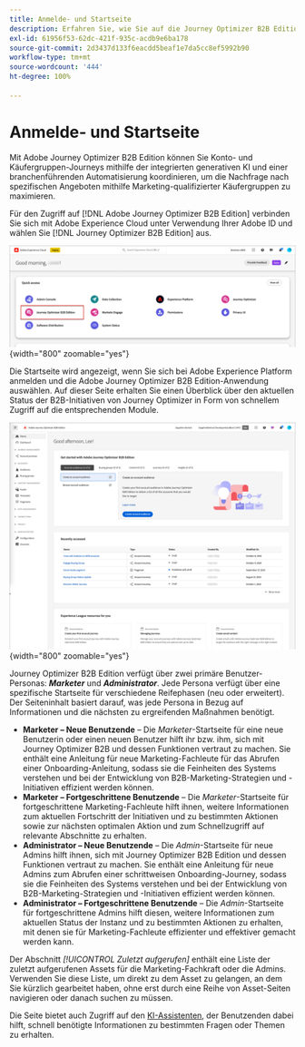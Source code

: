 ```yaml
---
title: Anmelde- und Startseite
description: Erfahren Sie, wie Sie auf die Journey Optimizer B2B Edition-Anwendung zugreifen und die Informationen auf der Startseite verwenden können.
exl-id: 61956f53-62dc-421f-935c-acdb9e6ba178
source-git-commit: 2d3437d133f6eacdd5beaf1e7da5cc8ef5992b90
workflow-type: tm+mt
source-wordcount: '444'
ht-degree: 100%

---
```


# Anmelde- und Startseite

Mit Adobe Journey Optimizer B2B Edition können Sie Konto- und Käufergruppen-Journeys mithilfe der integrierten generativen KI und einer branchenführenden Automatisierung koordinieren, um die Nachfrage nach spezifischen Angeboten mithilfe Marketing-qualifizierter Käufergruppen zu maximieren.

<!-- Requirements?
-->
Für den Zugriff auf [!DNL Adobe Journey Optimizer B2B Edition] verbinden Sie sich mit Adobe Experience Cloud unter Verwendung Ihrer Adobe ID und wählen Sie [!DNL Journey Optimizer B2B Edition] aus.

![Adobe Experience Platform-Anwendungen](./assets/experience-cloud-apps.png){width="800" zoomable="yes"}

Die Startseite wird angezeigt, wenn Sie sich bei Adobe Experience Platform anmelden und die Adobe Journey Optimizer B2B Edition-Anwendung auswählen. Auf dieser Seite erhalten Sie einen Überblick über den aktuellen Status der B2B-Initiativen von Journey Optimizer in Form von<!-- refined insights and--> schnellem Zugriff auf die entsprechenden Module. <!-- It also provides information about the ideal next action to take and where to find the comprehensive set of tutorials and documentation. -->

![Startseite von Journey Optimizer B2B Edition](./assets/home-page.png){width="800" zoomable="yes"}

Journey Optimizer B2B Edition verfügt über zwei primäre Benutzer-Personas: _**Marketer**_ und _**Administrator**_. Jede Persona verfügt über eine spezifische Startseite für verschiedene Reifephasen (neu oder erweitert). Der Seiteninhalt basiert darauf, was jede Persona in Bezug auf Informationen und die nächsten zu ergreifenden Maßnahmen benötigt.

* **Marketer – Neue Benutzende** – Die _Marketer_-Startseite für eine neue Benutzerin oder einen neuen Benutzer hilft ihr bzw. ihm, sich mit Journey Optimizer B2B und dessen Funktionen vertraut zu machen. Sie enthält eine Anleitung für neue Marketing-Fachleute für das Abrufen einer Onboarding-Anleitung, sodass sie die Feinheiten des Systems verstehen und bei der Entwicklung von B2B-Marketing-Strategien und -Initiativen effizient werden können.
* **Marketer – Fortgeschrittene Benutzende** – Die _Marketer_-Startseite für fortgeschrittene Marketing-Fachleute hilft ihnen, weitere Informationen zum aktuellen Fortschritt der Initiativen und zu bestimmten Aktionen sowie zur nächsten optimalen Aktion und zum Schnellzugriff auf relevante Abschnitte zu erhalten.
* **Administrator – Neue Benutzende** – Die _Admin_-Startseite für neue Admins hilft ihnen, sich mit Journey Optimizer B2B Edition und dessen Funktionen vertraut zu machen. Sie enthält eine Anleitung für neue Admins zum Abrufen einer schrittweisen Onboarding-Journey, sodass sie die Feinheiten des Systems verstehen und bei der Entwicklung von B2B-Marketing-Strategien und -Initiativen effizient werden können.
* **Administrator – Fortgeschrittene Benutzende** – Die _Admin_-Startseite für fortgeschrittene Admins hilft diesen, weitere Informationen zum aktuellen Status der Instanz und zu bestimmten Aktionen zu erhalten, mit denen sie für Marketing-Fachleute effizienter und effektiver gemacht werden kann.

Der Abschnitt _[!UICONTROL Zuletzt aufgerufen]_ enthält eine Liste der zuletzt aufgerufenen Assets für die Marketing-Fachkraft oder die Admins. Verwenden Sie diese Liste, um direkt zu dem Asset zu gelangen, an dem Sie kürzlich gearbeitet haben, ohne erst durch eine Reihe von Asset-Seiten navigieren oder danach suchen zu müssen.

Die Seite bietet auch Zugriff auf den [KI-Assistenten](./ai-assistant/ai-assistant-overview.md), der Benutzenden dabei hilft, schnell benötigte Informationen zu bestimmten Fragen oder Themen zu erhalten.<!-- and to obtain specific recommendations for their challenges or objectives-->

<!-- 

## Marketer - new user

The Marketer home page for a new user consists of three rows that assist the marketer in getting accustomed to Journey Optimizer B2B and its capabilities. It also provides a view of the latest journeys that have been created, which can serve as a starting point for a new user.

The first row consists of a guided walkthrough for the new marketer to obtain an onboarding walkthrough so that they can understand the nuances of the system and become efficient in developing B2B marketing strategies and initiatives.

The second row consists of the recent AJO B2B journeys that have been created across the platform so that the marketer can get inspiration for the best practices to create an account journey.

The third row consists of the learning resources that can help a marketer gain more information on a specific topic.

## Marketer - advanced user

The Marketer home page for an advanced marketer consists of four rows that assists the marketer in obtaining more information on the current progress of the initiatives and on specific actions and on the next best action to be taken along with quick access to relevant sections.

The first row consists of the next set of actions that a B2B marketer can take based on the previous actions taken and the current state of the initiative, which provides a prompt for the user to make the next move that would align to the objective of the initiatives and help them reach the goals quickly.

The second row consists of the most recent assets accessed by the marketer to make it easier for the marketer to locate them and make updates to the same.

The third row consists of the Key Performance Indicators that can help the marketer gauge the overall performance of the marketing initiatives.

The fourth row consists of the learning resources that can help a marketer gain more information on a specific topic.

## Administrator - new user

The _Admin_ home page for a new administrator consists of three rows that assists the administrator in getting accustomed to Journey Optimizer B2B Edition and its capabilities, and provides a view of the latest journeys that have been created that can serve as a starting point for a new user.

The first row consists of a guided walkthrough for the new marketer to obtain a step-by-step onboarding journey to understand the nuances of the system and become efficient in developing B2B marketing strategies and initiatives with AJO B2B.

The second row consists of the recent assets used by the B2B marketers in a single table to make it easier for the administrator to know which assets are currently under focus.

The third row consists of the learning resources that would help an administrator gain more information on a specific topic.

## Administrator - advanced user

The _Admin_ home page for an advanced administrator consists of four rows that assists the administrator in obtaining more information about the current status of the instance and on specific actions that can be taken to make it more efficient and effective for the marketers.

The first row consists of the next set of actions that an administrator can take based on the previous actions taken and the current state of the instance. It serves as a prompt for the administrator to make the necessary updates to the parameters of the instances such as user permissions or any specific module configurations.

The second row consists of the recent assets used by the B2B marketers in a single table to make it easier for the administrator to know which assets are currently under focus.

The third row consists of the Key Performance Indicators that would help the administrators gauge the progress of the instance in terms of operational parameters such as users and usage.

The fourth row consists of the learning resources that would help the administrator gain more information on a specific topic.

-->